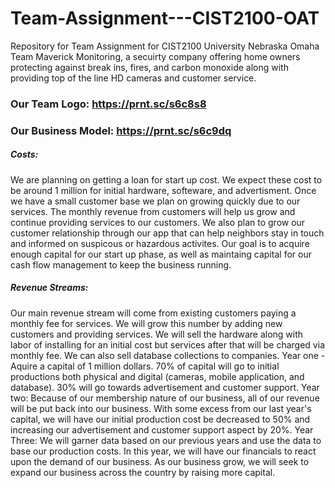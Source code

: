 # Team-Assignment---CIST2100-OAT
Repository for Team Assignment for CIST2100 University Nebraska Omaha 
 Team Maverick Monitoring, a secuirty company offering home owners protecting against break ins, fires, and carbon monoxide along with providing top of the line HD cameras and customer service. 
 
 ### Our Team Logo: https://prnt.sc/s6c8s8
 ### Our Business Model: https://prnt.sc/s6c9dq 

##### Costs: 
We are planning on getting a loan for start up cost. We expect these cost to be around 1 million for initial hardware, softeware, and advertisment. Once we have a small customer base we plan on growing quickly due to our services. The monthly revenue from customers will help us grow and continue providing services to our customers. We also plan to grow our customer relationship through our app that can help neighbors stay in touch and informed on suspicous or hazardous activites. Our goal is to acquire enough capital for our start up phase, as well as maintaing capital for our cash flow management to keep the business running.

##### Revenue Streams:
Our main revenue stream will come from existing customers paying a monthly fee for services. We will grow this number by adding new customers and providing services. We will sell the hardware along with labor of installing for an initial cost but services after that will be charged via monthly fee. We can also sell database collections to companies.
Year one - Aquire a capital of 1 million dollars. 70% of capital will go to initial productions both physical and digital (cameras, mobile application, and database). 30% will go towards advertisement and customer support.
Year two: Because of our membership nature of our business, all of our revenue will be put back into our business. With some excess from our last year's capital, we will have our initial production cost be decreased to 50% and increasing our advertisement and customer support aspect by 20%.
Year Three: We will garner data based on our previous years and use the data to base our production costs. In this year, we will have our financials to react upon the demand of our business. As our business grow, we will seek to expand our business across the country by raising more capital.

